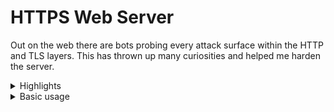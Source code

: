 # HTTPS Web Server

Out on the web there are bots probing every attack surface within the HTTP and TLS layers.
This has thrown up many curiosities and helped me harden the server.

<details>
  
<summary>Highlights</summary>
  
* The implementations for HTTP/1.1 and TLS/1.2 are my own.
* I am using my own finite elliptic curve group implementations for TLS key-exchange and signatures.
* I have used C++20 coroutines to finesse control-flow, [improving](https://github.com/fwoodruff/https-archive) bulk file transfer latency.
* The server runs at freddiewoodruff.co.uk on my Raspberry Pi 1B.
* The C++20 executable was cross-compiled for the Raspberry Pi on an AWS EC2 instance.
</details>



<details>
<summary>Basic usage</summary>
  
```bash
git clone https://github.com/fwoodruff/HTTPS.git
git make
sudo ./codeymccodeface
```

I am updating certificates with:
  
```
sudo certbot certonly --key-type=ecdsa --cert-name=freddiewoodruff.co.uk --elliptic-curve=secp256r1 --standalone --force-renewal
```

`config.txt` is localhost.
  
`config2.txt` is my Raspberry Pi server config.
  
Config files are just a bunch of paths, with a leading `'/'` for absolute paths.
</details>

